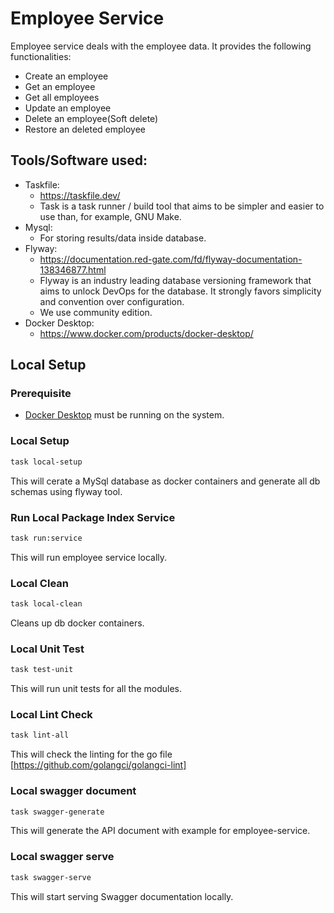 # Employee Service

Employee service deals with the employee data. It provides the following functionalities:
- Create an employee
- Get an employee
- Get all employees
- Update an employee
- Delete an employee(Soft delete)
- Restore an deleted employee

## Tools/Software used:
- Taskfile:
    + https://taskfile.dev/
    + Task is a task runner / build tool that aims to be simpler and easier to use than, for example, GNU Make.
- Mysql:
    + For storing results/data inside database.
- Flyway:
    + https://documentation.red-gate.com/fd/flyway-documentation-138346877.html
    + Flyway is an industry leading database versioning framework that aims to unlock DevOps for the database. It strongly favors simplicity and convention over configuration.
    + We use community edition.
- Docker Desktop:
    + https://www.docker.com/products/docker-desktop/


## Local Setup

### Prerequisite
- [Docker Desktop](https://www.docker.com/products/docker-desktop/) must be running on the system.


### Local Setup
```bash
task local-setup
```
This will cerate a MySql database as docker containers and generate all db schemas using flyway tool.

### Run Local Package Index Service
```bash
task run:service
```
This will run employee service  locally.


### Local Clean
```bash
task local-clean
```
Cleans up db docker containers.

### Local Unit Test
```bash
task test-unit
```
This will run unit tests for all the modules.

### Local Lint Check
```bash
task lint-all
```
This will check the linting for the go file [https://github.com/golangci/golangci-lint]


### Local swagger document
```bash
task swagger-generate
```
This will generate the API document with example for employee-service.

### Local swagger serve
```bash
task swagger-serve
```
This will start serving Swagger documentation locally.
